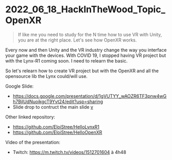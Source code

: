 # 2022_06_18_HackInTheWood_Topic_OpenXR

> If like me you need to study for the N time how to use VR with Unity, you are at the right place. Let's see how OpenXR works.

Every now and then Unity and the VR industry change the way you interface your game with the devices. 
With COVID 19, I stopped having VR project but with the Lynx-R1 coming soon. I need to relearn the basic.

So let's relearn how to create VR project but with the OpenXR and all the opensource lib the Lynx could/will use.

Google Slide:
- https://docs.google.com/presentation/d/1gVUTYY_wAOZR6TF3pnw4wGh7BjlUdNuoikgcT9Yvt24/edit?usp=sharing
- Slide drop to contruct the main slide [v](https://docs.google.com/presentation/d/1fwGzOCaWWjLThRqQB6h6YEemq6csou14LidWxqCJPGI/edit#slide=id.g136300da733_0_18)

Other linked repository:
- https://github.com/EloiStree/HelloLynxR1
- https://github.com/EloiStree/HelloOpenXR


Video of the presentation:
- Twitch: https://m.twitch.tv/videos/1512701604 à 4h48
